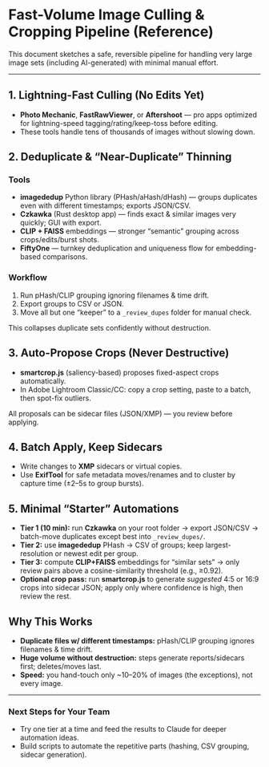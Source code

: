 # Fast-Volume Image Culling & Cropping Pipeline (Reference)

This document sketches a safe, reversible pipeline for handling very large image sets (including AI-generated) with minimal manual effort.

---

## 1. Lightning-Fast Culling (No Edits Yet)

- **Photo Mechanic**, **FastRawViewer**, or **Aftershoot** — pro apps optimized for lightning-speed tagging/rating/keep-toss before editing.
- These tools handle tens of thousands of images without slowing down.

## 2. Deduplicate & “Near-Duplicate” Thinning

### Tools
- **imagededup** Python library (PHash/aHash/dHash) — groups duplicates even with different timestamps; exports JSON/CSV.
- **Czkawka** (Rust desktop app) — finds exact & similar images very quickly; GUI with export.
- **CLIP + FAISS** embeddings — stronger “semantic” grouping across crops/edits/burst shots.
- **FiftyOne** — turnkey deduplication and uniqueness flow for embedding-based comparisons.

### Workflow
1. Run pHash/CLIP grouping ignoring filenames & time drift.
2. Export groups to CSV or JSON.
3. Move all but one “keeper” to a `_review_dupes` folder for manual check.

This collapses duplicate sets confidently without destruction.

## 3. Auto-Propose Crops (Never Destructive)

- **smartcrop.js** (saliency-based) proposes fixed-aspect crops automatically.
- In Adobe Lightroom Classic/CC: copy a crop setting, paste to a batch, then spot-fix outliers.

All proposals can be sidecar files (JSON/XMP) — you review before applying.

## 4. Batch Apply, Keep Sidecars

- Write changes to **XMP** sidecars or virtual copies.
- Use **ExifTool** for safe metadata moves/renames and to cluster by capture time (±2–5s to group bursts).

## 5. Minimal “Starter” Automations

- **Tier 1 (10 min):** run **Czkawka** on your root folder → export JSON/CSV → batch-move duplicates except best into `_review_dupes/`.
- **Tier 2:** use **imagededup** PHash → CSV of groups; keep largest-resolution or newest edit per group.
- **Tier 3:** compute **CLIP+FAISS** embeddings for “similar sets” → only review pairs above a cosine-similarity threshold (e.g., ≥0.92).
- **Optional crop pass:** run **smartcrop.js** to generate *suggested* 4:5 or 16:9 crops into sidecar JSON; apply only where confidence is high, then review the rest.

## Why This Works

- **Duplicate files w/ different timestamps:** pHash/CLIP grouping ignores filenames & time drift.
- **Huge volume without destruction:** steps generate reports/sidecars first; deletes/moves last.
- **Speed:** you hand-touch only ~10–20% of images (the exceptions), not every image.

---

### Next Steps for Your Team

- Try one tier at a time and feed the results to Claude for deeper automation ideas.
- Build scripts to automate the repetitive parts (hashing, CSV grouping, sidecar generation).


